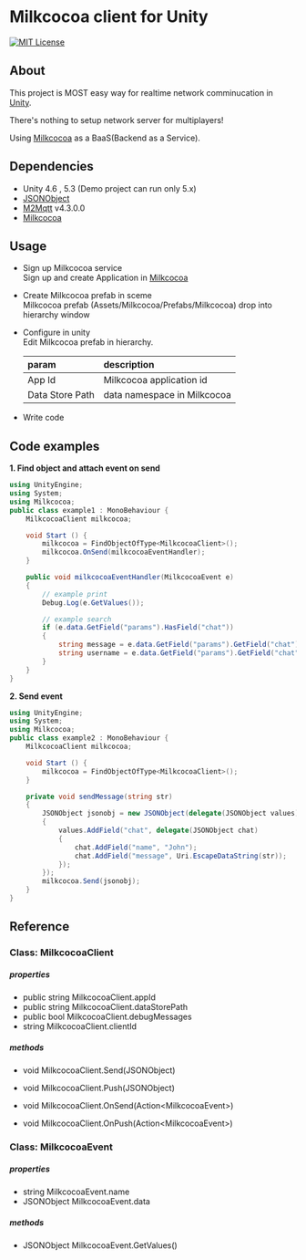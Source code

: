 Milkcocoa client for Unity
==========================

[![MIT License](http://img.shields.io/badge/license-MIT-blue.svg?style=flat)](https://github.com/m2wasabi/milkcocoa-client-unity/blob/master/LICENSE)

## About

This project is MOST easy way for realtime network comminucation in [Unity](http://unity3d.com).

There's nothing to setup network server for multiplayers!

Using [Milkcocoa](http://mlkcca.com) as a BaaS(Backend as a Service).

## Dependencies

* Unity 4.6 , 5.3 (Demo project can run only 5.x)
* [JSONObject](https://github.com/mtschoen/JSONObject) 
* [M2Mqtt](https://github.com/ppatierno/m2mqtt) v4.3.0.0
* [Milkcocoa](http://mlkcca.com)

## Usage

+ Sign up Milkcocoa service  
    Sign up and create Application in [Milkcocoa](http://mlkcca.com)
+ Create Milkcocoa prefab in sceme  
    Milkcocoa prefab (Assets/Milkcocoa/Prefabs/Milkcocoa) drop into hierarchy window
+ Configure in unity  
    Edit Milkcocoa prefab in hierarchy.  
    
    |param | description |
    |:---|:---|
    |App Id | Milkcocoa application id|
    |Data Store Path | data namespace in Milkcocoa|

+ Write code

## Code examples

**1. Find object and attach event on send**

```c#
using UnityEngine;
using System;
using Milkcocoa;
public class example1 : MonoBehaviour {
    MilkcocoaClient milkcocoa;

    void Start () {
        milkcocoa = FindObjectOfType<MilkcocoaClient>();
        milkcocoa.OnSend(milkcocoaEventHandler);
    }

    public void milkcocoaEventHandler(MilkcocoaEvent e)
    {
        // example print
        Debug.Log(e.GetValues());

        // example search
        if (e.data.GetField("params").HasField("chat"))
        {
            string message = e.data.GetField("params").GetField("chat").GetField("message").str;
            string username = e.data.GetField("params").GetField("chat").GetField("name").str;
        }
    }
}
```

**2. Send event**
```c#
using UnityEngine;
using System;
using Milkcocoa;
public class example2 : MonoBehaviour {
    MilkcocoaClient milkcocoa;

    void Start () {
        milkcocoa = FindObjectOfType<MilkcocoaClient>();
    }

    private void sendMessage(string str)
    {
        JSONObject jsonobj = new JSONObject(delegate(JSONObject values)
        {
            values.AddField("chat", delegate(JSONObject chat)
            {
                chat.AddField("name", "John");
                chat.AddField("message", Uri.EscapeDataString(str));
            });
        });
        milkcocoa.Send(jsonobj);
    }
}
```


## Reference

### Class: MilkcocoaClient

##### properties

* public string MilkcocoaClient.appId
* public string MilkcocoaClient.dataStorePath
* public bool MilkcocoaClient.debugMessages
* string MilkcocoaClient.clientId

##### methods

* void MilkcocoaClient.Send(JSONObject)
* void MilkcocoaClient.Push(JSONObject)

* void MilkcocoaClient.OnSend(Action&lt;MilkcocoaEvent&gt;)
* void MilkcocoaClient.OnPush(Action&lt;MilkcocoaEvent&gt;)


### Class: MilkcocoaEvent


##### properties

* string MilkcocoaEvent.name
* JSONObject MilkcocoaEvent.data

##### methods

* JSONObject MilkcocoaEvent.GetValues()

